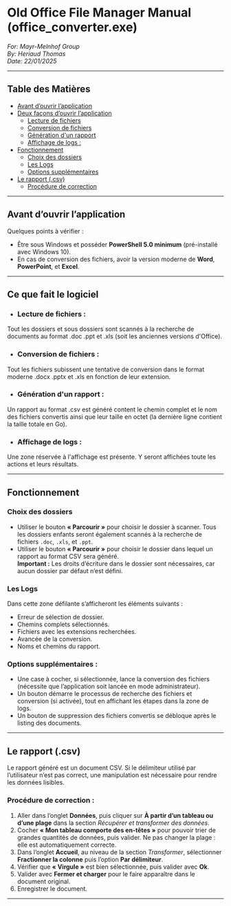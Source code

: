 
# Old Office File Manager Manual (office_converter.exe)

_For: Mayr-Melnhof Group_  
_By: Heriaud Thomas_  
_Date: 22/01/2025_

---

## Table des Matières

- [Avant d’ouvrir l’application](#avant-douvrir-lapplication)
- [Deux façons d’ouvrir l’application](#deux-façons-douvrir-lapplication)
  - [Lecture de fichiers](#lecture-de-fichiers-)
  - [Conversion de fichiers](#conversion-de-fichiers-)
  - [Génération d'un rapport](#génération-dun-rapport-)
  - [Affichage de logs :](#affichage-de-logs-)
- [Fonctionnement](#fonctionnement)
  - [Choix des dossiers](#choix-des-dossiers)
  - [Les Logs](#les-logs)
  - [Options supplémentaires](#options-supplémentaires-)
- [Le rapport (.csv)](#le-rapport-csv)
  - [Procédure de correction](#procédure-de-correction-)

---

## Avant d’ouvrir l’application

Quelques points à vérifier :

- Être sous Windows et posséder **PowerShell 5.0 minimum** (pré-installé avec Windows 10).
- En cas de conversion des fichiers, avoir la version moderne de **Word**, **PowerPoint**, et **Excel**.

---

## Ce que fait le logiciel 
- ### Lecture de fichiers :
Tout les dossiers et sous dossiers sont scannés à la recherche de documents au format .doc .ppt et .xls (soit les anciennes versions d'Office).
- ### Conversion de fichiers :
Tout les fichiers subissent une tentative de conversion dans le format moderne .docx .pptx et .xls en fonction de leur extension.
- ### Génération d'un rapport :
Un rapport au format .csv est généré content le chemin complet et le nom des fichiers convertis ainsi que leur taille en octet (la dernière ligne contient la taille totale en Go).
- ### Affichage de logs :
Une zone réservée à l'affichage est présente. Y seront affichées toute les actions et leurs résultats.

---

## Fonctionnement

### Choix des dossiers

- Utiliser le bouton **« Parcourir »** pour choisir le dossier à scanner. Tous les dossiers enfants seront également scannés à la recherche de fichiers `.doc`, `.xls`, et `.ppt`.
- Utiliser le bouton **« Parcourir »** pour choisir le dossier dans lequel un rapport au format CSV sera généré.  
  **Important :** Les droits d’écriture dans le dossier sont nécessaires, car aucun dossier par défaut n’est défini.



### Les Logs

Dans cette zone défilante s’afficheront les éléments suivants :
- Erreur de sélection de dossier.
- Chemins complets sélectionnés.
- Fichiers avec les extensions recherchées.
- Avancée de la conversion.
- Noms et chemins du rapport.



### Options supplémentaires :
+ Une case à cocher, si sélectionnée, lance la conversion des fichiers (nécessite que l’application soit lancée en mode administrateur).
+ Un bouton démarre le processus de recherche des fichiers et conversion (si activée), tout en affichant les étapes dans la zone de logs.
+ Un bouton de suppression des fichiers convertis se débloque après le listing des documents.

---

## Le rapport (.csv)

Le rapport généré est un document CSV. Si le délimiteur utilisé par l’utilisateur n’est pas correct, une manipulation est nécessaire pour rendre les données lisibles.

### Procédure de correction :

1. Aller dans l’onglet **Données**, puis cliquer sur **À partir d’un tableau ou d’une plage** dans la section _Récupérer et transformer des données_.
2. Cocher **« Mon tableau comporte des en-têtes »** pour pouvoir trier de grandes quantités de données, puis valider. Ne pas changer la plage : elle est automatiquement correcte.
3. Dans l’onglet **Accueil**, au niveau de la section _Transformer_, sélectionner **Fractionner la colonne** puis l’option **Par délimiteur**.
4. Vérifier que **« Virgule »** est bien sélectionnée, puis valider avec **Ok**.
5. Valider avec **Fermer et charger** pour le faire apparaître dans le document original.
6. Enregistrer le document.

---

